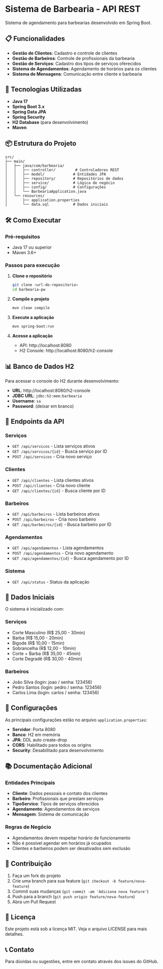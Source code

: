 # Sistema de Barbearia - API REST

Sistema de agendamento para barbearias desenvolvido em Spring Boot.

## 📋 Funcionalidades

- **Gestão de Clientes**: Cadastro e controle de clientes
- **Gestão de Barbeiros**: Controle de profissionais da barbearia
- **Gestão de Serviços**: Cadastro dos tipos de serviços oferecidos
- **Sistema de Agendamentos**: Agendamento de horários para os clientes
- **Sistema de Mensagens**: Comunicação entre cliente e barbearia

## 🚀 Tecnologias Utilizadas

- **Java 17**
- **Spring Boot 3.x**
- **Spring Data JPA**
- **Spring Security**
- **H2 Database** (para desenvolvimento)
- **Maven**

## 📦 Estrutura do Projeto

```
src/
├── main/
│   ├── java/com/barbearia/
│   │   ├── controller/         # Controladores REST
│   │   ├── model/             # Entidades JPA
│   │   ├── repository/        # Repositórios de dados
│   │   ├── service/           # Lógica de negócio
│   │   ├── config/            # Configurações
│   │   └── BarbeariaApplication.java
│   └── resources/
│       ├── application.properties
│       └── data.sql           # Dados iniciais
```

## 🛠️ Como Executar

### Pré-requisitos
- Java 17 ou superior
- Maven 3.6+

### Passos para execução

1. **Clone o repositório**
   ```bash
   git clone <url-do-repositorio>
   cd barbearia-pw
   ```

2. **Compile o projeto**
   ```bash
   mvn clean compile
   ```

3. **Execute a aplicação**
   ```bash
   mvn spring-boot:run
   ```

4. **Acesse a aplicação**
   - API: http://localhost:8080
   - H2 Console: http://localhost:8080/h2-console

## 📊 Banco de Dados H2

Para acessar o console do H2 durante desenvolvimento:

- **URL**: http://localhost:8080/h2-console
- **JDBC URL**: `jdbc:h2:mem:barbearia`
- **Username**: `sa`
- **Password**: (deixar em branco)

## 🎯 Endpoints da API

### Serviços
- `GET /api/servicos` - Lista serviços ativos
- `GET /api/servicos/{id}` - Busca serviço por ID
- `POST /api/servicos` - Cria novo serviço

### Clientes
- `GET /api/clientes` - Lista clientes ativos
- `POST /api/clientes` - Cria novo cliente
- `GET /api/clientes/{id}` - Busca cliente por ID

### Barbeiros
- `GET /api/barbeiros` - Lista barbeiros ativos
- `POST /api/barbeiros` - Cria novo barbeiro
- `GET /api/barbeiros/{id}` - Busca barbeiro por ID

### Agendamentos
- `GET /api/agendamentos` - Lista agendamentos
- `POST /api/agendamentos` - Cria novo agendamento
- `GET /api/agendamentos/{id}` - Busca agendamento por ID

### Sistema
- `GET /api/status` - Status da aplicação

## 📝 Dados Iniciais

O sistema é inicializado com:

### Serviços
- Corte Masculino (R$ 25,00 - 30min)
- Barba (R$ 15,00 - 20min)
- Bigode (R$ 10,00 - 15min)
- Sobrancelha (R$ 12,00 - 10min)
- Corte + Barba (R$ 35,00 - 45min)
- Corte Degradê (R$ 30,00 - 40min)

### Barbeiros
- João Silva (login: joao / senha: 123456)
- Pedro Santos (login: pedro / senha: 123456)
- Carlos Lima (login: carlos / senha: 123456)

## 🔧 Configurações

As principais configurações estão no arquivo `application.properties`:

- **Servidor**: Porta 8080
- **Banco**: H2 em memória
- **JPA**: DDL auto create-drop
- **CORS**: Habilitado para todos os origins
- **Security**: Desabilitado para desenvolvimento

## 📚 Documentação Adicional

### Entidades Principais

- **Cliente**: Dados pessoais e contato dos clientes
- **Barbeiro**: Profissionais que prestam serviços
- **TipoServico**: Tipos de serviços oferecidos
- **Agendamento**: Agendamentos de serviços
- **Mensagem**: Sistema de comunicação

### Regras de Negócio

- Agendamentos devem respeitar horário de funcionamento
- Não é possível agendar em horários já ocupados
- Clientes e barbeiros podem ser desativados sem exclusão

## 🤝 Contribuição

1. Faça um fork do projeto
2. Crie uma branch para sua feature (`git checkout -b feature/nova-feature`)
3. Commit suas mudanças (`git commit -am 'Adiciona nova feature'`)
4. Push para a branch (`git push origin feature/nova-feature`)
5. Abra um Pull Request

## 📄 Licença

Este projeto está sob a licença MIT. Veja o arquivo LICENSE para mais detalhes.

## 📞 Contato

Para dúvidas ou sugestões, entre em contato através dos issues do GitHub. 